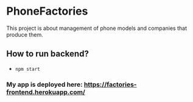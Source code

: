 # PhoneFactories

This project is about management of phone models and companies that produce them.

## How to run backend?

* ```npm start```

### My app is deployed here:  https://factories-frontend.herokuapp.com/